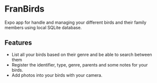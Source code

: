 # FranBirds

Expo app for handle and managing your different birds and their family members using local SQLite database. 

## Features
- List all your birds based on their genre and be able to search between them
- Register the identifier, type, genre, parents and some notes for your birds.
- Add photos into your birds with your camera.
